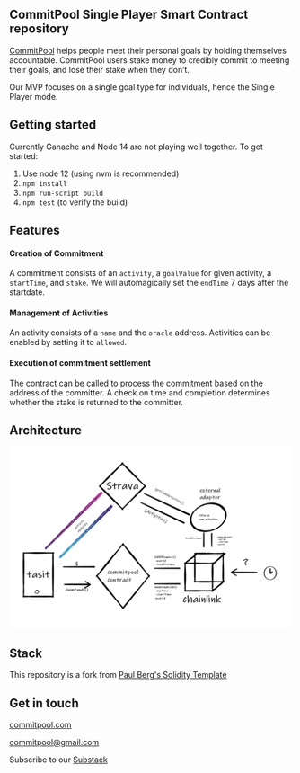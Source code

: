 ##  CommitPool Single Player Smart Contract repository


[CommitPool](http://commitpool.com/) helps people meet their personal goals by holding themselves accountable. CommitPool users stake money to credibly commit to meeting their goals, and lose their stake when they don’t.

Our MVP focuses on a single goal type for individuals, hence the Single Player mode.

## Getting started

Currently Ganache and Node 14 are not playing well together. To get started:

1. Use node 12 (using nvm is recommended)
2. ```npm install```
3. ```npm run-script build```
4. ```npm test``` (to verify the build)

## Features

#### Creation of Commitment

A commitment consists of an ```activity```, a ```goalValue``` for given activity, a ```startTime```, and ```stake```. We will automagically set the ```endTime``` 7 days after the startdate.

#### Management of Activities

An activity consists of a ```name``` and the ```oracle``` address. Activities can be enabled by setting it to ```allowed```.

#### Execution of commitment settlement

The contract can be called to process the commitment based on the address of the committer. A check on time and completion determines whether the stake is returned to the committer.

## Architecture

![Architecture diagram of CommitPool](/documentation/architecture.png "Architecture diagram")

## Stack

This repository is a fork from [Paul Berg's Solidity Template](https://github.com/PaulRBerg/solidity-template)

## Get in touch

[commitpool.com](http://commitpool.com/)

<commitpool@gmail.com>

Subscribe to our [Substack](https://commit.substack.com/)

